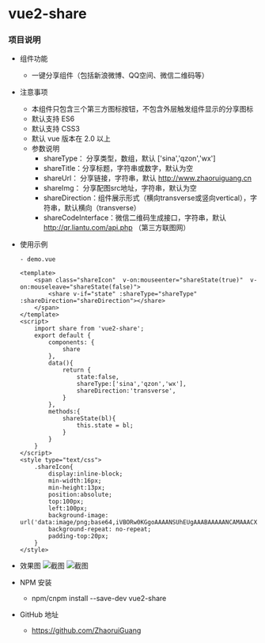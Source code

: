 # vue2-share

### 项目说明
- 组件功能
    - 一键分享组件（包括新浪微博、QQ空间、微信二维码等）

- 注意事项
    - 本组件只包含三个第三方图标按钮，不包含外层触发组件显示的分享图标
    - 默认支持 ES6 
    - 默认支持 CSS3 
    - 默认 vue 版本在 2.0 以上
    - 参数说明
        - shareType： 分享类型，数组，默认 ['sina','qzon','wx']
        - shareTitle：分享标题，字符串或数字，默认为空
        - shareUrl：  分享链接，字符串，默认 http://www.zhaoruiguang.cn
        - shareImg：  分享配图src地址，字符串，默认为空
        - shareDirection：组件展示形式（横向transverse或竖向vertical），字符串，默认横向（transverse）
        - shareCodeInterface：微信二维码生成接口，字符串，默认 http://qr.liantu.com/api.php （第三方联图网）

- 使用示例
    ```
    - demo.vue
    
    <template>
        <span class="shareIcon"  v-on:mouseenter="shareState(true)"  v-on:mouseleave="shareState(false)">
            <share v-if="state" :shareType="shareType" :shareDirection="shareDirection"></share>
        </span>
    </template>
    <script>
        import share from 'vue2-share';
        export default {
            components: {
                share
            },
            data(){
                return {
                    state:false,
                    shareType:['sina','qzon','wx'],
                    shareDirection:'transverse', 
                }
            },
            methods:{
                shareState(bl){
                    this.state = bl;
                }
            }
        }
    </script>
    <style type="text/css">
        .shareIcon{
            display:inline-block;
            min-width:16px;
            min-height:13px;
            position:absolute;
            top:100px;
            left:100px;
            background-image: url('data:image/png;base64,iVBORw0KGgoAAAANSUhEUgAAABAAAAANCAMAAACXZR4WAAAAUVBMVEUAAAD39/f4+Ph2dnZmZmZ3d3dsbGxpaWlnZ2eAgIB5eXmYmJiDg4Ourq5qampjY2OPj49gYGBsbGxlZWWCgoKHh4dzc3O1tbWnp6eTk5N6enpNjNvrAAAADnRSTlMABgT8/PDwz8ixeG08OLYDh+cAAABgSURBVAjXXY5XEsAgCAWJ6Q0iqCn3P2hiizPuD7DzBoBCAypUQkRGLx6I4k+0sdVxvM0iRFkoKx1NnxiTYNKD2URyYnen73qXd6wQmCGJwlULrIWEx8yRseEKM2OCGeAFzzUE1+1DPK4AAAAASUVORK5CYII=');
            background-repeat: no-repeat;
            padding-top:20px;
        }
    </style>
    
    ```
- 效果图
![截图](https://github.com/ZhaoruiGuang/projects/blob/all_images/vue2_share/img1.png)
![截图](https://github.com/ZhaoruiGuang/projects/blob/all_images/vue2_share/img2.png)

- NPM 安装
    - npm/cnpm  install  --save-dev  vue2-share
    
- GitHub 地址
    - https://github.com/ZhaoruiGuang
